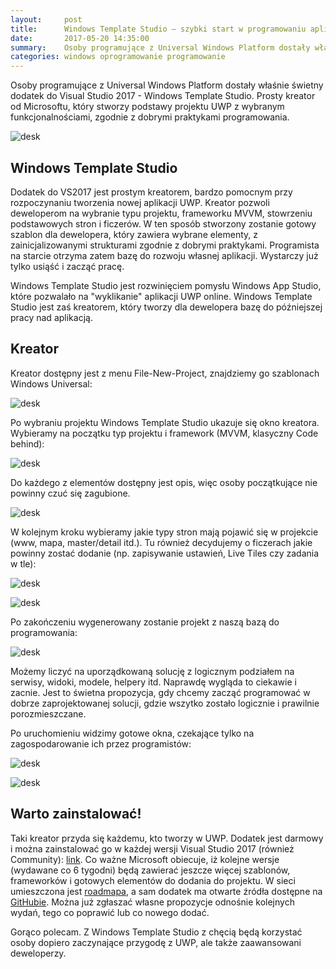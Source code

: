 ```yaml
---
layout:     post
title:      Windows Template Studio — szybki start w programowaniu aplikacji Universal Windows Platform
date:       2017-05-20 14:35:00
summary:    Osoby programujące z Universal Windows Platform dostały właśnie świetny dodatek do Visual Studio 2017 - Windows Template Studio. Prosty kreator od Microsoftu, który stworzy podstawy projektu UWP z wybranym funkcjonalnościami, zgodnie z dobrymi praktykami programowania.Windows Template StudioDodatek do VS2017 jest prostym kreatorem, bardzo pomocnym przy rozpoczynaniu tworzenia nowej aplikacji UWP. ...
categories: windows oprogramowanie programowanie
---
```




Osoby programujące z Universal Windows Platform dostały właśnie świetny dodatek do Visual Studio 2017 - Windows Template Studio. Prosty kreator od Microsoftu, który stworzy podstawy projektu UWP z wybranym funkcjonalnościami, zgodnie z dobrymi praktykami programowania.


![desk](https://raw.githubusercontent.com/djfoxer/djfoxer.github.io/master/_img/2017-5-20-_7_/g_-_608x405_-_-_81156x20170520140936_0.png)



## Windows Template Studio

Dodatek do VS2017 jest prostym kreatorem, bardzo pomocnym przy rozpoczynaniu tworzenia nowej aplikacji UWP. Kreator pozwoli deweloperom na wybranie typu projektu, frameworku MVVM, stowrzeniu podstawowych stron i ficzerów. W ten sposób stworzony zostanie gotowy szablon dla dewelopera, który zawiera wybrane elementy, z zainicjalizowanymi strukturami zgodnie z dobrymi praktykami. Programista na starcie otrzyma zatem bazę do rozwoju własnej aplikacji. Wystarczy już tylko usiąść i zacząć pracę.

Windows Template Studio jest rozwinięciem pomysłu Windows App Studio, które pozwalało na "wyklikanie" aplikacji UWP online. Windows Template Studio jest zaś kreatorem, który tworzy dla dewelopera bazę do późniejszej pracy nad aplikacją.


## Kreator

Kreator dostępny jest z menu File-New-Project, znajdziemy go szablonach Windows Universal:


![desk](https://raw.githubusercontent.com/djfoxer/djfoxer.github.io/master/_img/2017-5-20-_7_/g_-_608x405_-_-_81156x20170520135537_0.png)


Po wybraniu projektu Windows Template Studio ukazuje się okno kreatora. Wybieramy na początku typ projektu i framework (MVVM, klasyczny Code behind):


![desk](https://raw.githubusercontent.com/djfoxer/djfoxer.github.io/master/_img/2017-5-20-_7_/g_-_608x405_-_-_81156x20170520135537_1.png)
 

Do każdego z elementów dostępny jest opis, więc osoby początkujące nie powinny czuć się zagubione.


![desk](https://raw.githubusercontent.com/djfoxer/djfoxer.github.io/master/_img/2017-5-20-_7_/g_-_608x405_-_-_81156x20170520135537_3.png)
 

W kolejnym kroku wybieramy jakie typy stron mają pojawić się w projekcie (www, mapa, master/detail itd.). Tu również decydujemy o ficzerach jakie powinny zostać dodanie (np. zapisywanie ustawień, Live Tiles czy zadania w tle):


![desk](https://raw.githubusercontent.com/djfoxer/djfoxer.github.io/master/_img/2017-5-20-_7_/g_-_608x405_-_-_81156x20170520135537_4.png)
 

![desk](https://raw.githubusercontent.com/djfoxer/djfoxer.github.io/master/_img/2017-5-20-_7_/g_-_608x405_-_-_81156x20170520135547_0.png)
 

Po zakończeniu wygenerowany zostanie projekt z naszą bazą do programowania:


![desk](https://raw.githubusercontent.com/djfoxer/djfoxer.github.io/master/_img/2017-5-20-_7_/g_-_608x405_-_-_81156x20170520135547_3.png)
 

Możemy liczyć na uporządkowaną solucję z logicznym podziałem na serwisy, widoki, modele, helpery itd. Naprawdę wygląda to ciekawie i zacnie. Jest to świetna propozycja, gdy chcemy zacząć programować w dobrze zaprojektowanej solucji, gdzie wszytko zostało logicznie i prawilnie porozmieszczane.

Po uruchomieniu widzimy gotowe okna, czekające tylko na zagospodarowanie ich przez programistów:


![desk](https://raw.githubusercontent.com/djfoxer/djfoxer.github.io/master/_img/2017-5-20-_7_/g_-_608x405_-_-_81156x20170520135547_1.png)
 

![desk](https://raw.githubusercontent.com/djfoxer/djfoxer.github.io/master/_img/2017-5-20-_7_/g_-_608x405_-_-_81156x20170520135547_2.png)
 



## Warto zainstalować!

Taki kreator przyda się każdemu, kto tworzy w UWP. Dodatek jest darmowy i można zainstalować go w każdej wersji Visual Studio 2017 (również Community): [link](https://marketplace.visualstudio.com/items?itemName=WASTeamAccount.WindowsTemplateStudio). Co ważne Microsoft obiecuje, iż kolejne  wersje (wydawane co 6 tygodni) będą zawierać jeszcze więcej szablonów, frameworków i gotowych elementów do dodania do projektu. W sieci umieszczona jest [roadmapa](https://github.com/Microsoft/WindowsTemplateStudio/blob/master/docs/roadmap.md), a sam dodatek ma otwarte źródła dostępne na [GitHubie](https://blogs.windows.com/buildingapps/2017/05/16/announcing-windows-template-studio/). Można już zgłaszać własne propozycje odnośnie kolejnych wydań, tego co poprawić lub co nowego dodać.

Gorąco polecam. Z Windows Template Studio z chęcią będą korzystać osoby dopiero zaczynające przygodę z UWP, ale także zaawansowani deweloperzy.  